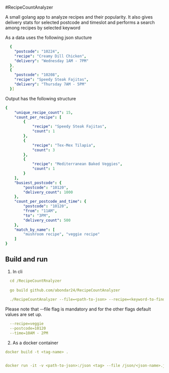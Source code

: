 #RecipeCountAnalyzer  

A small golang app to analyze recipes and their popularity. 
It also gives delivery stats for selected postcode and timeslot and performs a search among recipes by selected keyword

As a data uses the following json stucture 

```yaml
  {
    "postcode": "10224",
    "recipe": "Creamy Dill Chicken",
    "delivery": "Wednesday 1AM - 7PM"
  },
  {
    "postcode": "10208",
    "recipe": "Speedy Steak Fajitas",
    "delivery": "Thursday 7AM - 5PM"
  }]
```

Output has the following structure

```yaml
{
    "unique_recipe_count": 15,
    "count_per_recipe": [
        {
            "recipe": "Speedy Steak Fajitas",
            "count": 1
        },
        {
            "recipe": "Tex-Mex Tilapia",
            "count": 3
        },
        {
            "recipe": "Mediterranean Baked Veggies",
            "count": 1
        }
    ],
    "busiest_postcode": {
        "postcode": "10120",
        "delivery_count": 1000
    },
    "count_per_postcode_and_time": {
        "postcode": "10120",
        "from": "11AM",
        "to": "3PM",
        "delivery_count": 500
    },
    "match_by_name": [
        "mushroom recipe", "veggie recipe"
    ]
}
```

## Build and run

1. In cli
```yaml
  cd /RecipeCountRnalyzer
  
  go build github.com/abondar24/RecipeCountAnalyzer
  
  ./RecipeCountAnalyzer --file=<path-to-json> --recipe=<keyword-to-find-matches> --postcode=<postcode-find> --time="{h}AM - {h}PM"
```
Please note that --file flag is mandatory and for the other flags default values are set up.
```yaml
  --recipe=veggie
  --postcode=10120
  --time=10AM - 2PM
```
2. As a docker container
```yaml
docker build -t <tag-name> .


docker run -it -v <path-to-json>:/json <tag> --file /json/<json-name>.json <other-flags>
```

